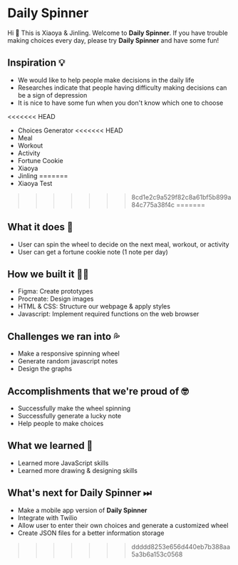 # Daily Spinner
Hi 👋 This is Xiaoya & Jinling. Welcome to **Daily Spinner**. If you have trouble making choices every day, please try **Daily Spinner** and have some fun!

## Inspiration 💡
- We would like to help people make decisions in the daily life
- Researches indicate that people having difficulty making decisions can be a sign of depression
- It is nice to have some fun when you don't know which one to choose

<<<<<<< HEAD
- Choices Generator
<<<<<<< HEAD
- Meal
- Workout
- Activity
- Fortune Cookie
- Xiaoya
- Jinling
=======
- Xiaoya Test
>>>>>>> 8cd1e2c9a529f82c8a61bf5b899a84c775a38f4c
=======
## What it does 🧩
- User can spin the wheel to decide on the next meal, workout, or activity
- User can get a fortune cookie note (1 note per day)

## How we built it 👩‍💻
- Figma: Create prototypes
- Procreate: Design images
- HTML & CSS: Structure our webpage & apply styles
- Javascript: Implement required functions on the web browser

## Challenges we ran into 💦
- Make a responsive spinning wheel
- Generate random javascript notes
- Design the graphs

## Accomplishments that we're proud of 🤓
- Successfully make the wheel spinning
- Successfully generate a lucky note
- Help people to make choices

## What we learned 🔖
- Learned more JavaScript skills
- Learned more drawing & designing skills

## What's next for Daily Spinner ⏭
- Make a mobile app version of **Daily Spinner**
- Integrate with Twilio 
- Allow user to enter their own choices and generate a customized wheel
- Create JSON files for a better information storage
>>>>>>> ddddd8253e656d440eb7b388aa5a3b6a153c0568
